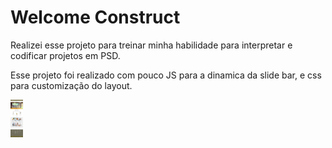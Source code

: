 # Welcome Construct
Realizei esse projeto para treinar minha habilidade para interpretar e codificar projetos em PSD.

Esse projeto foi realizado com pouco JS para a dinamica da slide bar, e css para customização do layout.

<img src="https://github.com/wesleli/WelcomeConstruct/blob/main/welcome.png" height="60px" width="20px">